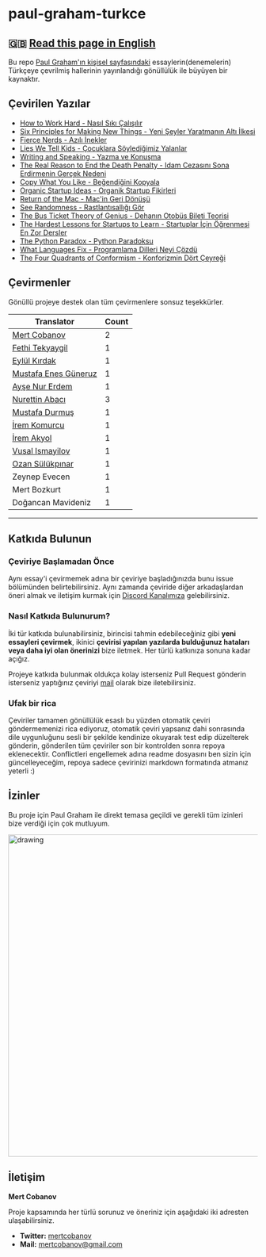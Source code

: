# paul-graham-turkce
## 🇬🇧 [Read this page in English](README-EN.md)


Bu repo [Paul Graham'ın kişisel sayfasındaki](http://paulgraham.com/articles.html) essaylerin(denemelerin) Türkçeye çevrilmiş hallerinin yayınlandığı gönüllülük ile büyüyen bir kaynaktır.


## Çevirilen Yazılar  
- [How to Work Hard - Nasıl Sıkı Çalışılır](articles/how-to-work-hard.md)
- [Six Principles for Making New Things - Yeni Şeyler Yaratmanın Altı İlkesi](articles/six-principles-for-making-new-things.md)
- [Fierce Nerds - Azılı İnekler](articles/fierce-nerds.md)
- [Lies We Tell Kids - Çocuklara Söylediğimiz Yalanlar](articles/lies-we-tell-kids.md)
- [Writing and Speaking - Yazma ve Konuşma](articles/writing-and-speaking.md)
- [The Real Reason to End the Death Penalty - Idam Cezasını Sona Erdirmenin Gerçek Nedeni](articles/the-real-reason-to-end-the-death-penalty.md)
- [Copy What You Like - Beğendiğini Kopyala](articles/copy-what-you-like.md)
- [Organic Startup Ideas - Organik Startup Fikirleri](articles/organic-startup-ideas.md)
- [Return of the Mac - Mac'in Geri Dönüşü](articles/return-of-the-mac.md)
- [See Randomness - Rastlantısallığı Gör](articles/see-randomness.md)
- [The Bus Ticket Theory of Genius - Dehanın Otobüs Bileti Teorisi](articles/the-bus-ticket-theory-of-genius.md)
- [The Hardest Lessons for Startups to Learn - Startuplar İçin Öğrenmesi En Zor Dersler](articles/the-hardest-lessons-for-startups-to-learn.md.md)
- [The Python Paradox - Python Paradoksu](articles/the-python-paradox.md)
- [What Languages Fix - Programlama Dilleri Neyi Çözdü](articles/what-languages-fix.md)
- [The Four Quadrants of Conformism - Konforizmin Dört Çeyreği](articles/four-quadrants-of-conformism.md)

## Çevirmenler

Gönüllü projeye destek olan tüm çevirmenlere sonsuz teşekkürler.

| Translator | Count |
|-|-|
|[Mert Cobanov](https://github.com/cobanov/)| 2 |
|[Fethi Tekyaygil](https://github.com/TekyaygilFethi)|1|
|[Eylül Kırdak](https://github.com/eylulkirdak/)| 1 |
|[Mustafa Enes Güneruz](https://github.com/menesguneruz) |1|
|[Ayşe Nur Erdem](https://github.com/er-ay) |1|
|[Nurettin Abacı](https://github.com/nurettinabaci) |3|
|[Mustafa Durmuş](https://github.com/mdurmuss) |1|
|[İrem Komurcu](https://github.com/irem-komurcu) |1|
|[İrem Akyol](https://github.com/lastirembender) |1|
|[Vusal Ismayilov](https://github.com/woosal1337) |1|
|[Ozan Sülükpınar](https://github.com/ozansulukpinar) |1|
|Zeynep Evecen|1|
|Mert Bozkurt|1|
|Doğancan Mavideniz|1|

---

## Katkıda Bulunun


### Çeviriye Başlamadan Önce

Aynı essay'i çevirmemek adına bir çeviriye başladığınızda bunu issue bölümünden belirtebilirsiniz. Aynı zamanda çeviride diğer arkadaşlardan öneri almak ve iletişim kurmak için [Discord Kanalımıza](https://discord.gg/PY7DwAArwU) gelebilirsiniz.

### Nasıl Katkıda Bulunurum?
İki tür katkıda bulunabilirsiniz, birincisi tahmin edebileceğiniz gibi **yeni essayleri çevirmek**, ikinici **çevirisi yapılan yazılarda bulduğunuz hataları veya daha iyi olan önerinizi** bize iletmek. Her türlü katkınıza sonuna kadar açığız. 

Projeye katkıda bulunmak oldukça kolay isterseniz Pull Request gönderin isterseniz yaptığınız çeviriyi [mail](mailto:mertcobanov@gmail.com) olarak bize iletebilirsiniz. 

### Ufak bir rica

Çeviriler tamamen gönüllülük esaslı bu yüzden otomatik çeviri göndermemenizi rica ediyoruz, otomatik çeviri yapsanız dahi sonrasında dile uygunluğunu sesli bir şekilde kendinize okuyarak test edip düzelterek gönderin, gönderilen tüm çeviriler son bir kontrolden sonra repoya eklenecektir. Conflictleri engellemek adına  readme dosyasını ben sizin için güncelleyeceğim, repoya sadece çevirinizi markdown formatında atmanız yeterli :)

## İzinler
Bu proje için Paul Graham ile direkt temasa geçildi ve gerekli tüm izinleri bize verdiği için çok mutluyum.

<img src="assets/paul.png" alt="drawing" width="650"/>


## İletişim
**Mert Cobanov**

Proje kapsamında her türlü sorunuz ve öneriniz için aşağıdaki iki adresten ulaşabilirsiniz.

- **Twitter:** [mertcobanov](https://twitter.com/mertcobanov)
- **Mail:** [mertcobanov@gmail.com](mailto:mertcobanov@gmail.com)

